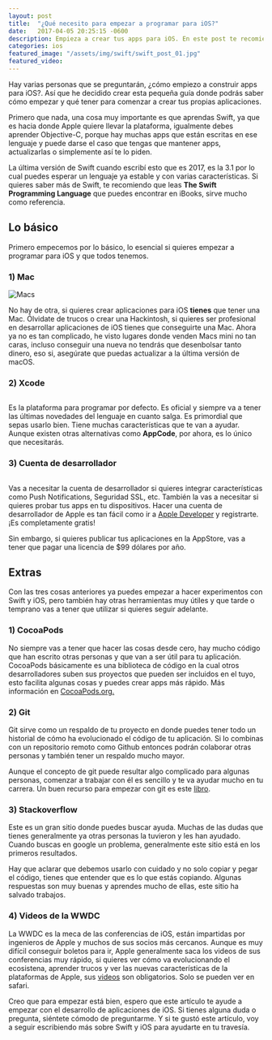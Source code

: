 ```yaml
---
layout: post
title:  "¿Qué necesito para empezar a programar para iOS?"
date:   2017-04-05 20:25:15 -0600
description: Empieza a crear tus apps para iOS. En este post te recomiendo qué necesitas para empezar tus primeros pasos.
categories: ios
featured_image: "/assets/img/swift/swift_post_01.jpg"
featured_video:
---
```


Hay varias personas que se preguntarán, ¿cómo empiezo a construir apps para iOS?. Así
que he decidido crear esta pequeña guía donde podrás saber cómo empezar y qué tener
para comenzar a crear tus propias aplicaciones.

Primero que nada, una cosa muy importante es que aprendas Swift, ya que es hacia donde
Apple quiere llevar la plataforma, igualmente debes aprender Objective-C, porque
hay muchas apps que están escritas en ese lenguaje y puede darse el caso que
tengas que mantener apps, actualizarlas o simplemente así te lo piden.

La última versión de Swift cuando escribí esto que es 2017, es la 3.1 por lo cual
puedes esperar un lenguaje ya estable y con varias características. Si quieres
saber más de Swift, te recomiendo que leas **The Swift Programming Language** que puedes
encontrar en iBooks, sirve mucho como referencia.

## Lo básico

Primero empecemos por lo básico, lo esencial si quieres empezar a programar para iOS y
que todos tenemos.

### 1) Mac

<img src="https://res.cloudinary.com/gidrek/image/upload/v1491445916/macs_vzyo38.png" alt="Macs">

No hay de otra, si quieres crear aplicaciones para iOS **tienes** que tener una Mac. Ólvidate de
trucos o crear una Hackintosh, si quieres ser profesional en desarrollar aplicaciones de iOS tienes
que conseguirte una Mac. Ahora ya no es tan complicado, he visto lugares donde venden Macs mini no tan
caras, incluso conseguir una nueva no tendrás que desenbolsar tanto dinero, eso si, asegúrate que
puedas actualizar a la última versión de macOS.

### 2) Xcode

<p class="center-image">
  <img src="https://res.cloudinary.com/gidrek/image/upload/v1491445916/xcode-logo_ar3dm0.png" alt="" class="image-post">
</p>

Es la plataforma para programar por defecto. Es oficial y siempre va a tener las últimas novedades
del lenguaje en cuanto salga. Es primordial que sepas usarlo bien. Tiene muchas características
que te van a ayudar. Aunque existen otras alternativas como **AppCode**, por ahora, es lo único que 
necesitarás.

### 3) Cuenta de desarrollador

<img src="https://res.cloudinary.com/gidrek/image/upload/v1491445916/apple-developer_hoojvh.png" alt="">

Vas a necesitar la cuenta de desarrollador si quieres integrar características como Push Notifications, Seguridad
SSL, etc. También la vas a necesitar si quieres probar tus apps en tu dispositivos. Hacer una cuenta
de desarrollador de Apple es tan fácil como ir a <a href="https://developer.apple.com/">Apple Developer</a> y
registrarte. ¡Es completamente gratis!

Sin embargo, si quieres publicar tus aplicaciones en la AppStore, vas a tener que pagar una licencia
de $99 dólares por año. 

## Extras

Con las tres cosas anteriores ya puedes empezar a hacer experimentos con Swift y iOS, pero también hay
otras herramientas muy útiles y que tarde o temprano vas a tener que utilizar si quieres seguir
adelante.

### 1) CocoaPods

No siempre vas a tener que hacer las cosas desde cero, hay mucho código que han escrito otras personas y
que van a ser útil para tu aplicación. CocoaPods básicamente es una biblioteca de código en la cual
otros desarrolladores suben sus proyectos que pueden ser incluidos en el tuyo, esto facilita algunas
cosas y puedes crear apps más rápido. Más información en <a href="https://cocoapods.org/">CocoaPods.org.</a>

### 2) Git

Git sirve como un respaldo de tu proyecto en donde puedes tener todo un historial de cómo ha evolucionado el
código de tu aplicación. Si lo combinas con un repositorio remoto como Github entonces podrán colaborar otras
personas y también tener un respaldo mucho mayor.

Aunque el concepto de git puede resultar algo complicado para algunas personas, comenzar a trabajar con él
es sencillo y te va ayudar mucho en tu carrera. Un buen recurso para empezar con git es este
<a href="https://git-scm.com/book/en/v2">libro</a>.

### 3) Stackoverflow

Este es un gran sitio donde puedes buscar ayuda. Muchas de las dudas que tienes generalmente ya otras
personas la tuvieron y les han ayudado. Cuando buscas en google un problema, generalmente este sitio
está en los primeros resultados.

Hay que aclarar que debemos usarlo con cuidado y no solo copiar y pegar el código, tienes que entender
que es lo que estás copiando. Algunas respuestas son muy buenas y aprendes mucho de ellas, este sitio ha
salvado trabajos.

### 4) Videos de la WWDC

La WWDC es la meca de las conferencias de iOS, están impartidas por ingenieros de Apple y muchos de sus
socios más cercanos. Aunque es muy difícil conseguir boletos para ir, Apple generalmente saca los videos
de sus conferencias muy rápido, si quieres ver cómo va evolucionando el ecosistena, aprender trucos y
ver las nuevas características de la plataformas de Apple, sus 
<a href="https://developer.apple.com/videos/">videos</a> son obligatorios. Solo se pueden ver en safari.

Creo que para empezar está bien, espero que este artículo te ayude a empezar con el desarrollo de aplicaciones
de iOS. Si tienes alguna duda o pregunta, siéntete cómodo de preguntarme. Y si te gustó este artículo, voy a
seguir escribiendo más sobre Swift y iOS para ayudarte en tu travesía.

